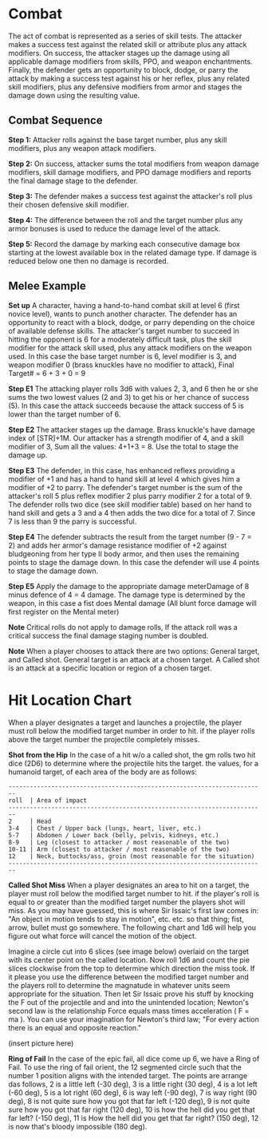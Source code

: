 # Combat #
The act of combat is represented as a series of skill tests. The attacker makes a success test against the related skill or attribute plus any attack modifiers. On success, the attacker stages up the damage using all applicable damage modifiers from skills, PPO, and weapon enchantments. Finally, the defender gets an opportunity to block, dodge, or parry the attack by making a success test against his or her reflex, plus any related skill modifiers, plus any defensive modifiers from armor and stages the damage down using the resulting value.

## Combat Sequence ##
**Step 1:** Attacker rolls against the base target number, plus any skill modifiers, plus any weapon attack modifiers.

**Step 2:** On success, attacker sums the total modifiers from weapon damage modifiers, skill damage modifiers, and PPO damage modifiers and reports the final damage stage to the defender.

**Step 3:** The defender makes a success test against the attacker's roll plus their chosen defensive skill modifier.

**Step 4:** The difference between the roll and the target number plus any armor bonuses is used to reduce the damage level of the attack. 

**Step 5:** Record the damage by marking each consecutive damage box starting at the lowest available box in the related damage type. If damage is reduced below one then no damage is recorded.

## Melee Example ##
**Set up** A character, having a hand-to-hand combat skill at level 6 (first novice level), wants to punch another character. The defender has an opportunity to react with a block, dodge, or parry depending on the choice of available defense skills. The attacker's target number to succeed in hitting the opponent is 6 for a moderately difficult task, plus the skill modifier for the attack skill used, plus any attack modifiers on the weapon used. In this case the base target number is 6, level modifier is 3, and weapon modifier 0 (brass knuckles have no modifier to attack), Final Target# = 6 + 3 + 0 = 9

**Step E1** The attacking player rolls 3d6 with values 2, 3, and 6 then he or she sums the two lowest values (2 and 3) to get his or her chance of success (5). In this case the attack succeeds because the attack success of 5 is lower than the target number of 6. 

**Step E2** The attacker stages up the damage. Brass knuckle's have damage index of [STR]+1M. Our attacker has a strength modifier of 4, and a skill modifier of 3, Sum all the values: 4+1+3 = 8. Use the total to stage the damage up.

**Step E3** The defender, in this case, has enhanced reflexs providing a modifier of +1 and has a hand to hand skill at level 4 which gives him a modifier of +2 to parry. The defender's target number is the sum of the attacker's roll 5 plus reflex modifier 2 plus parry modifier 2 for a total of 9. The defender rolls two dice (see skill modifier table) based on her hand to hand skill and gets a 3 and a 4 then adds the two dice for a total of 7. Since 7 is less than 9 the parry is successful. 

**Step E4** The defender subtracts the result from the target number (9 - 7 = 2) and adds her armor's damage resistance modifier of +2 against bludgeoning from her type II body armor, and  then uses the remaining points to stage the damage down. In this case the defender will use 4 points to stage the damage down.

**Step E5** Apply the damage to the appropriate damage meterDamage of 8 minus defence of 4 = 4 damage. The damage type is determined by the weapon, in this case a fist does Mental damage (All blunt force damage will first register on the Mental meter)

**Note** Critical rolls do not apply to damage rolls, If the attack roll was a critical success the final damage staging number is doubled. 

**Note** When a player chooses to attack there are two options: General target, and Called shot. General target is an attack at a chosen target. A Called shot is an attack at a specific location or region of a chosen target.
 
# Hit Location Chart #
When a player designates a target and launches a projectile, the player must roll below the modified target number in order to hit. if the player rolls above the target number the projectile completely misses.

**Shot from the Hip** In the case of a hit w/o a called shot, the gm rolls two hit dice (2D6) to determine where the projectile hits the target. the values, for a humanoid target, of each area of the body are as follows:
```
------------------------------------------------------------------------
roll  | Area of impact
------------------------------------------------------------------------
2     | Head
3-4   | Chest / Upper back (lungs, heart, liver, etc.)
5-7   | Abdomen / Lower back (belly, pelvis, kidneys, etc.)
8-9   | Leg (closest to attacker / most reasonable of the two)
10-11 | Arm (closest to attacker / most reasonable of the two)
12    | Neck, buttocks/ass, groin (most reasonable for the situation)
------------------------------------------------------------------------
```
**Called Shot Miss**
When a player designates an area to hit on a target, the player must roll below the modified target number to hit. if the player's roll is equal to or greater than the modified target number the players shot will miss. As you may have guessed, this is where Sir Issaic's first law comes in: "An object in motion tends to stay in motion", etc. etc. so that thing; fist, arrow, bullet must go somewhere. The following chart and 1d6 will help you figure out what force will cancel the motion of the object.

Imagine a circle cut into 6 slices (see image below) overlaid on the target with its center point on the called location. Now roll 1d6 and count the pie slices clockwise from the top to determine which direction the miss took. If it please you use the difference between the modified target number and the players roll to determine the magnatude in whatever units seem appropriate for the situation. Then let Sir Issaic prove his stuff by knocking the F out of the projectile and and into the unintended location; Newton's second law is the relationship Force equals mass times acceleration ( F = ma ). You can use your imagination for Newton's third law; "For every action there is an equal and opposite reaction."

(insert picture here)

**Ring of Fail**
In the case of the epic fail, all dice come up 6, we have a Ring of Fail. To use the ring of fail orient, the 12 segmented circle such that the number 1 position aligns with the intended target. The points are arrange das follows, 2 is a little left (-30 deg), 3 is a little right (30 deg), 4 is a lot left (-60 deg), 5 is a lot right (60 deg), 6 is way left (-90 deg), 7 is way right (90 deg), 8 is not quite sure how you got that far left (-120 deg), 9 is not quite sure how you got that far right (120 deg), 10 is how the hell did you get that far left? (-150 deg), 11 is How the hell did you get that far right? (150 deg), 12 is now that's bloody impossible (180 deg).


